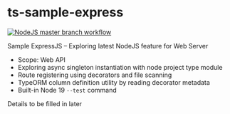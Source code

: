 # ts-sample-express

[![NodeJS master branch workflow](https://github.com/ye-yu/ts-sample-express/actions/workflows/master-ci.yml/badge.svg)](https://github.com/ye-yu/ts-sample-express/actions/workflows/master-ci.yml)

Sample ExpressJS – Exploring latest NodeJS feature for Web Server

- Scope: Web API
- Exploring async singleton instantiation with node project type module
- Route registering using decorators and file scanning
- TypeORM column definition utility by reading decorator metadata
- Built-in Node 19 `--test` command

Details to be filled in later
